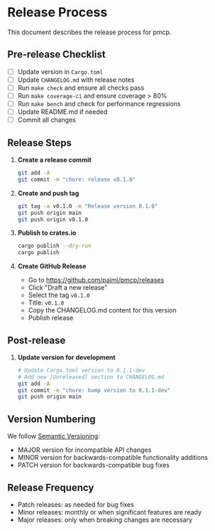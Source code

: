 # Release Process

This document describes the release process for pmcp.

## Pre-release Checklist

- [ ] Update version in `Cargo.toml`
- [ ] Update `CHANGELOG.md` with release notes
- [ ] Run `make check` and ensure all checks pass
- [ ] Run `make coverage-ci` and ensure coverage > 80%
- [ ] Run `make bench` and check for performance regressions
- [ ] Update README.md if needed
- [ ] Commit all changes

## Release Steps

1. **Create a release commit**
   ```bash
   git add -A
   git commit -m "chore: release v0.1.0"
   ```

2. **Create and push tag**
   ```bash
   git tag -a v0.1.0 -m "Release version 0.1.0"
   git push origin main
   git push origin v0.1.0
   ```

3. **Publish to crates.io**
   ```bash
   cargo publish --dry-run
   cargo publish
   ```

4. **Create GitHub Release**
   - Go to https://github.com/paiml/pmcp/releases
   - Click "Draft a new release"
   - Select the tag `v0.1.0`
   - Title: `v0.1.0`
   - Copy the CHANGELOG.md content for this version
   - Publish release

## Post-release

1. **Update version for development**
   ```bash
   # Update Cargo.toml version to 0.1.1-dev
   # Add new [Unreleased] section to CHANGELOG.md
   git add -A
   git commit -m "chore: bump version to 0.1.1-dev"
   git push origin main
   ```

## Version Numbering

We follow [Semantic Versioning](https://semver.org/):
- MAJOR version for incompatible API changes
- MINOR version for backwards-compatible functionality additions
- PATCH version for backwards-compatible bug fixes

## Release Frequency

- Patch releases: as needed for bug fixes
- Minor releases: monthly or when significant features are ready
- Major releases: only when breaking changes are necessary